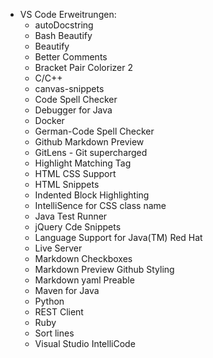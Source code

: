 * VS Code Erweitrungen:
    * autoDocstring
    * Bash Beautify
    * Beautify
    * Better Comments
    * Bracket Pair Colorizer 2
    * C/C++
    * canvas-snippets
    * Code Spell Checker
    * Debugger for Java
    * Docker
    * German-Code Spell Checker
    * Github Markdown Preview
    * GitLens - Git supercharged
    * Highlight Matching Tag
    * HTML CSS Support
    * HTML Snippets
    * Indented Block Highlighting
    * IntelliSence for CSS class name
    * Java Test Runner
    * jQuery Cde Snippets
    * Language Support for Java(TM) Red Hat
    * Live Server
    * Markdown Checkboxes
    * Markdown Preview Github Styling
    * Markdown yaml Preable
    * Maven for Java
    * Python
    * REST Client
    * Ruby
    * Sort lines
    * Visual Studio IntelliCode
